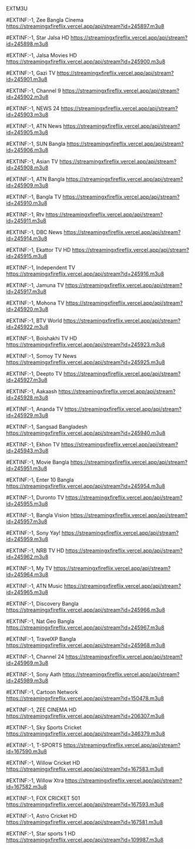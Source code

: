 EXTM3U

#EXTINF:-1, Zee Bangla Cinema
https://streamingxfireflix.vercel.app/api/stream?id=245897.m3u8

#EXTINF:-1, Star Jalsa HD
https://streamingxfireflix.vercel.app/api/stream?id=245898.m3u8

#EXTINF:-1, Jalsa Movies HD
https://streamingxfireflix.vercel.app/api/stream?id=245900.m3u8

#EXTINF:-1, Gazi TV
https://streamingxfireflix.vercel.app/api/stream?id=245901.m3u8

#EXTINF:-1, Channel 9
https://streamingxfireflix.vercel.app/api/stream?id=245902.m3u8

#EXTINF:-1, NEWS 24
https://streamingxfireflix.vercel.app/api/stream?id=245903.m3u8

#EXTINF:-1, ATN News
https://streamingxfireflix.vercel.app/api/stream?id=245905.m3u8

#EXTINF:-1, SUN Bangla
https://streamingxfireflix.vercel.app/api/stream?id=245906.m3u8

#EXTINF:-1, Asian TV
https://streamingxfireflix.vercel.app/api/stream?id=245908.m3u8

#EXTINF:-1, ATN Bangla
https://streamingxfireflix.vercel.app/api/stream?id=245909.m3u8

#EXTINF:-1, Bangla TV
https://streamingxfireflix.vercel.app/api/stream?id=245910.m3u8

#EXTINF:-1, Rtv
https://streamingxfireflix.vercel.app/api/stream?id=245911.m3u8

#EXTINF:-1, DBC News
https://streamingxfireflix.vercel.app/api/stream?id=245914.m3u8

#EXTINF:-1, Ekattor TV HD
https://streamingxfireflix.vercel.app/api/stream?id=245915.m3u8

#EXTINF:-1, Independent TV
https://streamingxfireflix.vercel.app/api/stream?id=245916.m3u8

#EXTINF:-1, Jamuna TV
https://streamingxfireflix.vercel.app/api/stream?id=245917.m3u8

#EXTINF:-1, Mohona TV
https://streamingxfireflix.vercel.app/api/stream?id=245920.m3u8

#EXTINF:-1, BTV World
https://streamingxfireflix.vercel.app/api/stream?id=245922.m3u8

#EXTINF:-1, Boishakhi TV HD
https://streamingxfireflix.vercel.app/api/stream?id=245923.m3u8

#EXTINF:-1, Somoy TV News
https://streamingxfireflix.vercel.app/api/stream?id=245925.m3u8

#EXTINF:-1, Deepto TV
https://streamingxfireflix.vercel.app/api/stream?id=245927.m3u8

#EXTINF:-1, Aakaash
https://streamingxfireflix.vercel.app/api/stream?id=245928.m3u8

#EXTINF:-1, Ananda TV
https://streamingxfireflix.vercel.app/api/stream?id=245929.m3u8

#EXTINF:-1, Sangsad Bangladesh
https://streamingxfireflix.vercel.app/api/stream?id=245940.m3u8

#EXTINF:-1, Ekhon TV
https://streamingxfireflix.vercel.app/api/stream?id=245943.m3u8

#EXTINF:-1, Movie Bangla
https://streamingxfireflix.vercel.app/api/stream?id=245951.m3u8

#EXTINF:-1, Enter 10 Bangla
https://streamingxfireflix.vercel.app/api/stream?id=245954.m3u8

#EXTINF:-1, Duronto TV
https://streamingxfireflix.vercel.app/api/stream?id=245955.m3u8

#EXTINF:-1, Bangla Vision
https://streamingxfireflix.vercel.app/api/stream?id=245957.m3u8

#EXTINF:-1, Sony Yay!
https://streamingxfireflix.vercel.app/api/stream?id=245959.m3u8

#EXTINF:-1, NRB TV HD
https://streamingxfireflix.vercel.app/api/stream?id=245962.m3u8

#EXTINF:-1, My TV
https://streamingxfireflix.vercel.app/api/stream?id=245964.m3u8

#EXTINF:-1, ATN Music
https://streamingxfireflix.vercel.app/api/stream?id=245965.m3u8

#EXTINF:-1, Discovery Bangla
https://streamingxfireflix.vercel.app/api/stream?id=245966.m3u8

#EXTINF:-1, Nat Geo Bangla
https://streamingxfireflix.vercel.app/api/stream?id=245967.m3u8

#EXTINF:-1, TravelXP Bangla
https://streamingxfireflix.vercel.app/api/stream?id=245968.m3u8

#EXTINF:-1, Channel 24
https://streamingxfireflix.vercel.app/api/stream?id=245969.m3u8

#EXTINF:-1, Sony Aath
https://streamingxfireflix.vercel.app/api/stream?id=245989.m3u8

#EXTINF:-1, Cartoon Network
https://streamingxfireflix.vercel.app/api/stream?id=150478.m3u8

#EXTINF:-1, ZEE CINEMA HD
https://streamingxfireflix.vercel.app/api/stream?id=206307.m3u8

#EXTINF:-1, Sky Sports Cricket
https://streamingxfireflix.vercel.app/api/stream?id=346379.m3u8

#EXTINF:-1, T-SPORTS
https://streamingxfireflix.vercel.app/api/stream?id=167590.m3u8

#EXTINF:-1, Willow Cricket HD
https://streamingxfireflix.vercel.app/api/stream?id=167583.m3u8

#EXTINF:-1, Willow Xtra
https://streamingxfireflix.vercel.app/api/stream?id=167582.m3u8

#EXTINF:-1, FOX CRICKET 501
https://streamingxfireflix.vercel.app/api/stream?id=167593.m3u8

#EXTINF:-1, Astro Cricket HD
https://streamingxfireflix.vercel.app/api/stream?id=167581.m3u8

#EXTINF:-1, Star sports 1 HD
https://streamingxfireflix.vercel.app/api/stream?id=109987.m3u8
